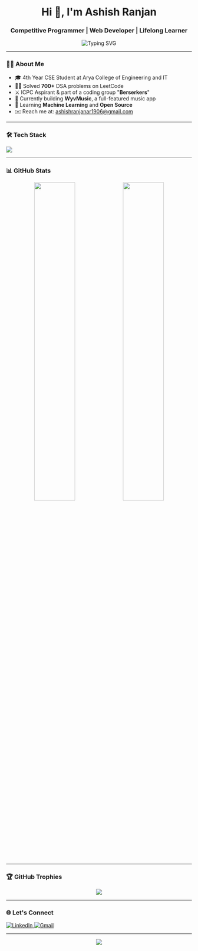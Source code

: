 <h1 align="center">Hi 👋, I'm Ashish Ranjan</h1>
<h3 align="center">Competitive Programmer | Web Developer | Lifelong Learner</h3>

<p align="center">
  <img src="https://readme-typing-svg.herokuapp.com?font=Fira+Code&size=22&duration=4000&pause=1000&color=58A6FF&center=true&vCenter=true&multiline=true&width=700&height=80&lines=3rd+Year+CSE+Student+%F0%9F%93%9A;LeetCode+%2F+Codeforces+Enthusiast+%F0%9F%92%BB;Building+cool+projects+with+React+and+Node.js+%F0%9F%9A%80" alt="Typing SVG" />
</p>

---

### 🧑‍💻 About Me

- 🎓 4th Year CSE Student at Arya College of Engineering and IT  
- 👨‍💻 Solved **700+** DSA problems on LeetCode  
- ⚔️ ICPC Aspirant & part of a coding group "**Berserkers**"  
- 🔭 Currently building **WyvMusic**, a full-featured music app  
- 🌱 Learning **Machine Learning** and **Open Source**  
- ✉️ Reach me at: [ashishranjanar1906@gmail.com](mailto:ashishranjanar1906@gmail.com)

---

### 🛠️ Tech Stack

<p align="left">
  <img src="https://skillicons.dev/icons?i=cpp,js,ts,react,nextjs,nodejs,express,mongodb,mysql,tailwind,html,css,git,github,vscode,vercel&perline=8" />
</p>

---

### 📊 GitHub Stats

<p align="center">
  <img src="https://github-readme-stats.vercel.app/api?username=ashishranjan&show_icons=true&theme=radical" width="47%" />
  <img src="https://github-readme-streak-stats.herokuapp.com/?user=ashishranjan&theme=radical" width="47%" />
</p>

---

### 🏆 GitHub Trophies

<p align="center">
  <img src="https://github-profile-trophy.vercel.app/?username=ashishranjan&theme=monokai&row=1&column=7" />
</p>

---

### 🌐 Let's Connect

<p align="left">
  <a href="https://www.linkedin.com/in/ashishranjan77" target="_blank">
    <img alt="LinkedIn" src="https://img.shields.io/badge/LinkedIn-blue?style=for-the-badge&logo=linkedin&logoColor=white" />
  </a>
  <a href="mailto:ashishranjan777.ar@gmail.com">
    <img alt="Gmail" src="https://img.shields.io/badge/Gmail-red?style=for-the-badge&logo=gmail&logoColor=white" />
  </a>
</p>

---

<p align="center">
  <img src="https://quotes-github-readme.vercel.app/api?type=horizontal&theme=radical" />
</p>

<!--
**ashishwyv/ashishwyv** is a ✨ _special_ ✨ repository because its `README.md` (this file) appears on your GitHub profile.

Here are some ideas to get you started:

- 🔭 I’m currently working on ...
- 🌱 I’m currently learning ...
- 👯 I’m looking to collaborate on ...
- 🤔 I’m looking for help with ...
- 💬 Ask me about ...
- 📫 How to reach me: ...
- 😄 Pronouns: ...
- ⚡ Fun fact: ...
-->
